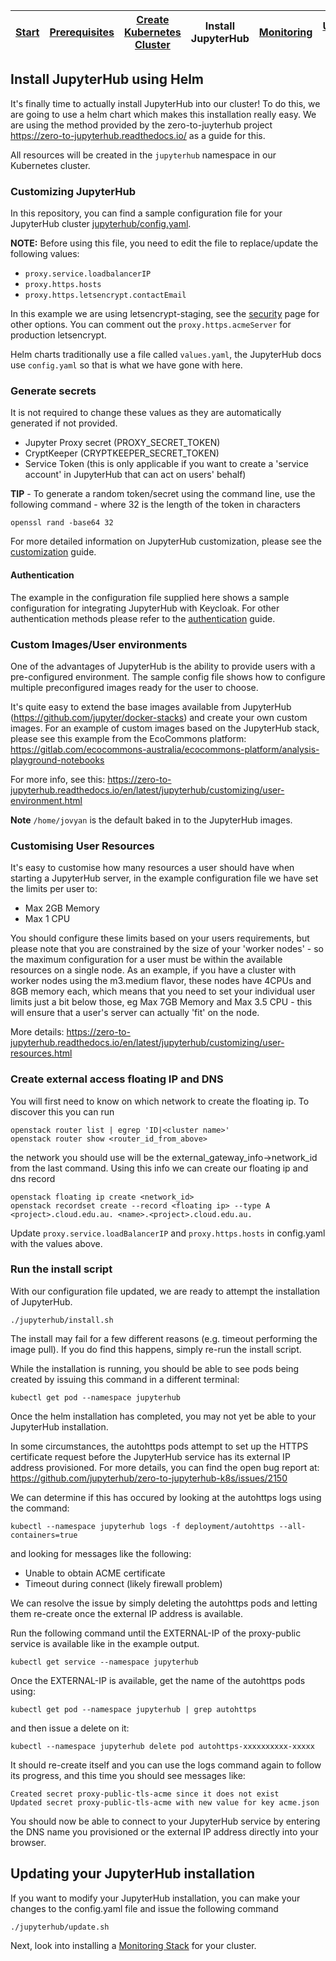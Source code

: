 | [Start](README.md) | [Prerequisites](setup.md) | [Create Kubernetes Cluster](cluster-setup.md) | Install JupyterHub | [Monitoring](monitoring.md) | [Useful Links](links.md) | [Credits](credits.md) |
| ------------------ | ------------------------- | --------------------------------------------- | ------------------ | --------------------------- | ------------------------ | --------------------- |

## Install JupyterHub using Helm

It's finally time to actually install JupyterHub into our cluster!
To do this, we are going to use a helm chart which makes this installation really easy.
We are using the method provided by the zero-to-juyterhub project https://zero-to-jupyterhub.readthedocs.io/ as a guide for this.

All resources will be created in the `jupyterhub` namespace in our Kubernetes cluster.

### Customizing JupyterHub

In this repository, you can find a sample configuration file for your JupyterHub cluster [jupyterhub/config.yaml](../jupyterhub/config.yaml).

**NOTE:** Before using this file, you need to edit the file to replace/update the following values:
- `proxy.service.loadbalancerIP`
- `proxy.https.hosts`
- `proxy.https.letsencrypt.contactEmail`

In this example we are using letsencrypt-staging, see the [security](https://zero-to-jupyterhub.readthedocs.io/en/latest/administrator/security.html#https) page for other options.
You can comment out the `proxy.https.acmeServer` for production letsencrypt.

Helm charts traditionally use a file called `values.yaml`, the JupyterHub docs use `config.yaml` so that is what we have gone with here.

### Generate secrets

It is not required to change these values as they are automatically generated if not provided.

- Jupyter Proxy secret (PROXY_SECRET_TOKEN)
- CryptKeeper (CRYPTKEEPER_SECRET_TOKEN)
- Service Token (this is only applicable if you want to create a 'service account' in JupyterHub that can act on users' behalf)

**TIP** - To generate a random token/secret using the command line, use the following command - where 32 is the length of the token in characters

```
openssl rand -base64 32
```

For more detailed information on JupyterHub customization, please see the [customization](https://zero-to-jupyterhub.readthedocs.io/en/latest/jupyterhub/customization.html) guide.

#### Authentication

The example in the configuration file supplied here shows a sample configuration for integrating JupyterHub with Keycloak.
For other authentication methods please refer to the [authentication](https://zero-to-jupyterhub.readthedocs.io/en/latest/administrator/authentication.html) guide.

### Custom Images/User environments

One of the advantages of JupyterHub is the ability to provide users with a pre-configured environment.
The sample config file shows how to configure multiple preconfigured images ready for the user to choose.

It's quite easy to extend the base images available from JupyterHub (https://github.com/jupyter/docker-stacks) and create your own custom images.
For an example of custom images based on the JupyterHub stack, please see this example from the EcoCommons platform: https://gitlab.com/ecocommons-australia/ecocommons-platform/analysis-playground-notebooks

For more info, see this: https://zero-to-jupyterhub.readthedocs.io/en/latest/jupyterhub/customizing/user-environment.html

**Note** `/home/jovyan` is the default baked in to the JupyterHub images.

### Customising User Resources

It's easy to customise how many resources a user should have when starting a JupyterHub server, in the example configuration file we have set the limits per user to:

- Max 2GB Memory
- Max 1 CPU

You should configure these limits based on your users requirements, but please note that you are constrained by the size of your 'worker nodes' - so the maximum configuration for a user must be within the available resources on a single node.
As an example, if you have a cluster with worker nodes using the m3.medium flavor, these nodes have 4CPUs and 8GB memory each, which means that you need to set your individual user limits just a bit below those, eg Max 7GB Memory and Max 3.5 CPU - this will ensure that a user's server can actually 'fit' on the node.

More details: https://zero-to-jupyterhub.readthedocs.io/en/latest/jupyterhub/customizing/user-resources.html

### Create external access floating IP and DNS

You will first need to know on which network to create the floating ip. To discover this you can run

```
openstack router list | egrep 'ID|<cluster name>'
openstack router show <router_id_from_above>
```
the network you should use will be the external_gateway_info->network_id from the last command. Using this info we can create our floating ip and dns record

```
openstack floating ip create <network_id>
openstack recordset create --record <floating ip> --type A <project>.cloud.edu.au. <name>.<project>.cloud.edu.au.
```

Update `proxy.service.loadBalancerIP` and `proxy.https.hosts` in config.yaml with the values above.

### Run the install script

With our configuration file updated, we are ready to attempt the installation of JupyterHub.

```
./jupyterhub/install.sh
```

The install may fail for a few different reasons (e.g. timeout performing the image pull).
If you do find this happens, simply re-run the install script.

While the installation is running, you should be able to see pods being created by issuing this command in a different terminal:

```
kubectl get pod --namespace jupyterhub
```

Once the helm installation has completed, you may not yet be able to your JupyterHub installation.

In some circumstances, the autohttps pods attempt to set up the HTTPS certificate request before the JupyterHub service has its external IP address provisioned.
For more details, you can find the open bug report at: https://github.com/jupyterhub/zero-to-jupyterhub-k8s/issues/2150

We can determine if this has occured by looking at the autohttps logs using the command:
```
kubectl --namespace jupyterhub logs -f deployment/autohttps --all-containers=true
```

and looking for messages like the following:
* Unable to obtain ACME certificate
* Timeout during connect (likely firewall problem)

We can resolve the issue by simply deleting the autohttps pods and letting them re-create once the external IP address is available.

Run the following command until the EXTERNAL-IP of the proxy-public service is available like in the example output.

```
kubectl get service --namespace jupyterhub
```

Once the EXTERNAL-IP is available, get the name of the autohttps pods using:

```
kubectl get pod --namespace jupyterhub | grep autohttps
```

and then issue a delete on it:

```
kubectl --namespace jupyterhub delete pod autohttps-xxxxxxxxxx-xxxxx
```

It should re-create itself and you can use the logs command again to follow its progress, and this time you should see messages like:

```
Created secret proxy-public-tls-acme since it does not exist
Updated secret proxy-public-tls-acme with new value for key acme.json
```

You should now be able to connect to your JupyterHub service by entering the DNS name you provisioned or the external IP address directly into your browser.


## Updating your JupyterHub installation

If you want to modify your JupyterHub installation, you can make your changes to the config.yaml file and issue the following command

```
./jupyterhub/update.sh
```

Next, look into installing a [Monitoring Stack](monitoring.md) for your cluster.
